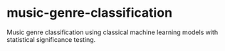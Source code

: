 # music-genre-classification
Music genre classification using classical machine learning models with statistical significance testing.
